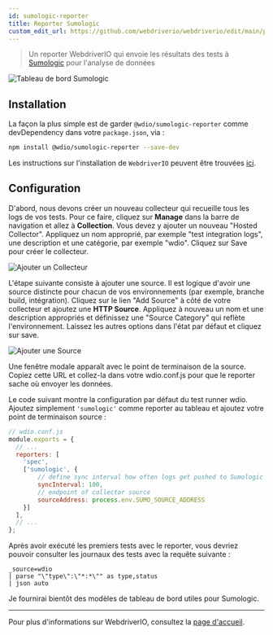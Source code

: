 ```yaml
---
id: sumologic-reporter
title: Reporter Sumologic
custom_edit_url: https://github.com/webdriverio/webdriverio/edit/main/packages/wdio-sumologic-reporter/README.md
---
```



> Un reporter WebdriverIO qui envoie les résultats des tests à [Sumologic](https://www.sumologic.com/) pour l'analyse de données

![Tableau de bord Sumologic](/img/sumologic.png "Tableau de bord Sumologic")

## Installation

La façon la plus simple est de garder `@wdio/sumologic-reporter` comme devDependency dans votre `package.json`, via :

```sh
npm install @wdio/sumologic-reporter --save-dev
```

Les instructions sur l'installation de `WebdriverIO` peuvent être trouvées [ici](https://webdriver.io/docs/gettingstarted).

## Configuration

D'abord, nous devons créer un nouveau collecteur qui recueille tous les logs de vos tests. Pour ce faire, cliquez sur __Manage__ dans la barre de navigation et allez à __Collection__. Vous devez y ajouter un nouveau "Hosted Collector". Appliquez un nom approprié, par exemple "test integration logs", une description et une catégorie, par exemple "wdio". Cliquez sur Save pour créer le collecteur.

![Ajouter un Collecteur](https://webdriver.io/images/sumo-collector.png "Ajouter un Collecteur")

L'étape suivante consiste à ajouter une source. Il est logique d'avoir une source distincte pour chacun de vos environnements (par exemple, branche build, intégration). Cliquez sur le lien "Add Source" à côté de votre collecteur et ajoutez une __HTTP Source__. Appliquez à nouveau un nom et une description appropriés et définissez une "Source Category" qui reflète l'environnement. Laissez les autres options dans l'état par défaut et cliquez sur save.

![Ajouter une Source](https://webdriver.io/images/sumo-source.png "Ajouter une Source")

Une fenêtre modale apparaît avec le point de terminaison de la source. Copiez cette URL et collez-la dans votre wdio.conf.js pour que le reporter sache où envoyer les données.

Le code suivant montre la configuration par défaut du test runner wdio. Ajoutez simplement `'sumologic'` comme reporter au tableau et ajoutez votre point de terminaison source :

```js
// wdio.conf.js
module.exports = {
  // ...
  reporters: [
    'spec',
    ['sumologic', {
        // define sync interval how often logs get pushed to Sumologic
        syncInterval: 100,
        // endpoint of collector source
        sourceAddress: process.env.SUMO_SOURCE_ADDRESS
    }]
  ],
  // ...
};
```

Après avoir exécuté les premiers tests avec le reporter, vous devriez pouvoir consulter les journaux des tests avec la requête suivante :

```
_source=wdio
| parse "\"type\":\"*:*\"" as type,status
| json auto
```

Je fournirai bientôt des modèles de tableau de bord utiles pour Sumologic.

----

Pour plus d'informations sur WebdriverIO, consultez la [page d'accueil](https://webdriver.io).